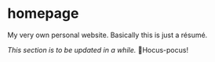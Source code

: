 # homepage
My very own personal website. Basically this is just a résumé.

*This section is to be updated in a while.*
🧙Hocus-pocus!